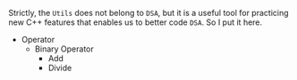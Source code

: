 Strictly, the `Utils` does not belong to `DSA`, but it is a useful tool for practicing new C++ features that enables us to better code `DSA`. So I put it here.

* Operator
    * Binary Operator
        * Add
        * Divide